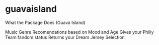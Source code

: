 # guavaisland
What the Package Does (Guava Island)

Music Genre Recomendations based on Mood and Age
Gives your Philly Team fandom status
Returns your Dream Jersey Selection
